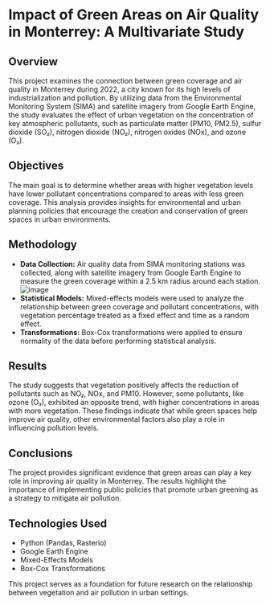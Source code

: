 # Impact of Green Areas on Air Quality in Monterrey: A Multivariate Study

## Overview
This project examines the connection between green coverage and air quality in Monterrey during 2022, a city known for its high levels of industrialization and pollution. By utilizing data from the Environmental Monitoring System (SIMA) and satellite imagery from Google Earth Engine, the study evaluates the effect of urban vegetation on the concentration of key atmospheric pollutants, such as particulate matter (PM10, PM2.5), sulfur dioxide (SO₂), nitrogen dioxide (NO₂), nitrogen oxides (NOx), and ozone (O₃).


## Objectives
The main goal is to determine whether areas with higher vegetation levels have lower pollutant concentrations compared to areas with less green coverage. This analysis provides insights for environmental and urban planning policies that encourage the creation and conservation of green spaces in urban environments.

## Methodology
- **Data Collection:** Air quality data from SIMA monitoring stations was collected, along with satellite imagery from Google Earth Engine to measure the green coverage within a 2.5 km radius around each station.
  ![image](https://github.com/user-attachments/assets/2eeae4db-639f-49d8-b633-1a583ed78687)
- **Statistical Models:** Mixed-effects models were used to analyze the relationship between green coverage and pollutant concentrations, with vegetation percentage treated as a fixed effect and time as a random effect.
- **Transformations:** Box-Cox transformations were applied to ensure normality of the data before performing statistical analysis.

## Results
The study suggests that vegetation positively affects the reduction of pollutants such as NO₂, NOx, and PM10. However, some pollutants, like ozone (O₃), exhibited an opposite trend, with higher concentrations in areas with more vegetation. These findings indicate that while green spaces help improve air quality, other environmental factors also play a role in influencing pollution levels.

## Conclusions
The project provides significant evidence that green areas can play a key role in improving air quality in Monterrey. The results highlight the importance of implementing public policies that promote urban greening as a strategy to mitigate air pollution.

## Technologies Used
- Python (Pandas, Rasterio)
- Google Earth Engine
- Mixed-Effects Models
- Box-Cox Transformations

This project serves as a foundation for future research on the relationship between vegetation and air pollution in urban settings.
